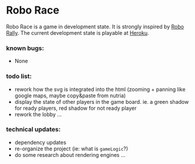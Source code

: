 # Robo Race

Robo Race is a game in development state. 
It is strongly inspired by [Robo Rally](https://en.wikipedia.org/wiki/RoboRally).
The current development state is playable at [Heroku](https://roborace.herokuapp.com).

### known bugs:
  - None

### todo list:
  - rework how the svg is integrated into the html (zooming + panning like google maps, maybe copy&paste from nutria)
  - display the state of other players in the game board. ie. a green shadow for ready players, red shadow for not ready player
  - rework the lobby ...

### technical updates:
  - dependency updates
  - re-organize the project (ie: what is `gameLogic`?)
  - do some research about rendering engines ...
